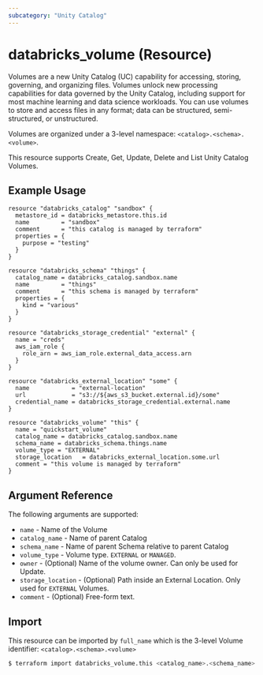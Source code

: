 ```yaml
---
subcategory: "Unity Catalog"
---
```

# databricks_volume (Resource)
Volumes are a new Unity Catalog (UC) capability for accessing, storing, governing, and organizing files. Volumes unlock new processing capabilities for data governed by the Unity Catalog, including support for most machine learning and data science workloads. You can use volumes to store and access files in any format; data can be structured, semi-structured, or unstructured.

Volumes are organized under a 3-level namespace: `<catalog>.<schema>.<volume>`.

This resource supports Create, Get, Update, Delete and List Unity Catalog Volumes.

## Example Usage

```hcl
resource "databricks_catalog" "sandbox" {
  metastore_id = databricks_metastore.this.id
  name         = "sandbox"
  comment      = "this catalog is managed by terraform"
  properties = {
    purpose = "testing"
  }
}

resource "databricks_schema" "things" {
  catalog_name = databricks_catalog.sandbox.name
  name         = "things"
  comment      = "this schema is managed by terraform"
  properties = {
    kind = "various"
  }
}

resource "databricks_storage_credential" "external" {
  name = "creds"
  aws_iam_role {
    role_arn = aws_iam_role.external_data_access.arn
  }
}

resource "databricks_external_location" "some" {
  name            = "external-location"
  url             = "s3://${aws_s3_bucket.external.id}/some"
  credential_name = databricks_storage_credential.external.name
}

resource "databricks_volume" "this" {
  name = "quickstart_volume"
  catalog_name = databricks_catalog.sandbox.name
  schema_name = databricks_schema.things.name
  volume_type = "EXTERNAL"
  storage_location   = databricks_external_location.some.url 
  comment = "this volume is managed by terraform"
}
```

## Argument Reference

The following arguments are supported:

* `name` - Name of the Volume
* `catalog_name` - Name of parent Catalog
* `schema_name` - Name of parent Schema relative to parent Catalog
* `volume_type` - Volume type. `EXTERNAL` or `MANAGED`.
* `owner` - (Optional) Name of the volume owner. Can only be used for Update.
* `storage_location` - (Optional) Path inside an External Location. Only used for `EXTERNAL` Volumes.
* `comment` - (Optional) Free-form text.

## Import

This resource can be imported by `full_name` which is the 3-level Volume identifier: `<catalog>.<schema>.<volume>`

```bash
$ terraform import databricks_volume.this <catalog_name>.<schema_name>.<name>
```
